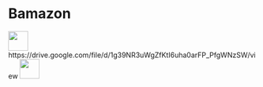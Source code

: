 # Bamazon
<img src="https://media.giphy.com/media/vFKqnCdLPNOKc/giphy.gif" width="40" height="40" />
https://drive.google.com/file/d/1g39NR3uWgZfKtI6uha0arFP_PfgWNzSW/view
<img src="https://drive.google.com/file/d/1g39NR3uWgZfKtI6uha0arFP_PfgWNzSW/view/giphy.gif" width="40" height="40" />
